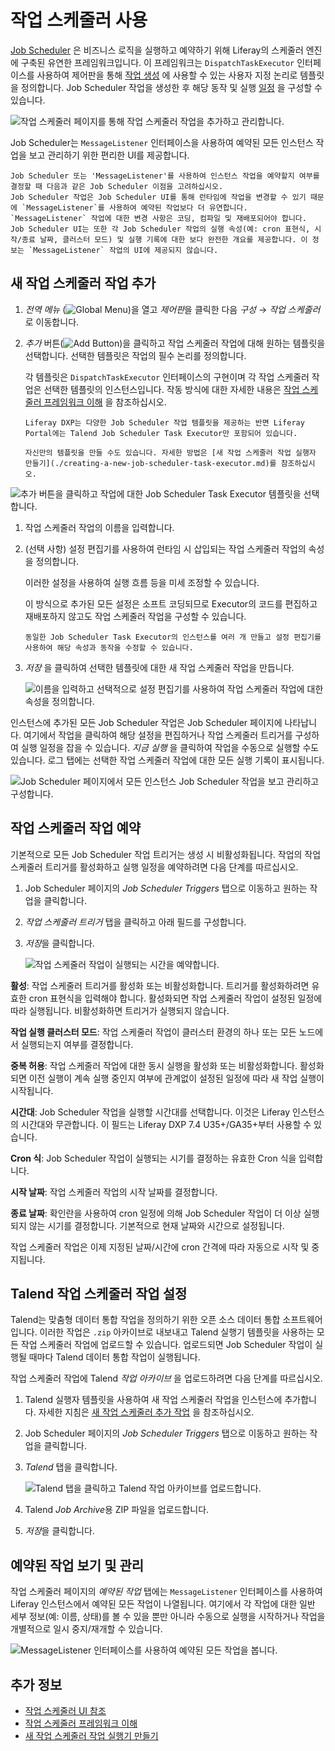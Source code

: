 # 작업 스케줄러 사용

[Job Scheduler](https://github.com/liferay/liferay-portal/tree/master/modules/apps/dispatch) 은 비즈니스 로직을 실행하고 예약하기 위해 Liferay의 스케줄러 엔진에 구축된 유연한 프레임워크입니다. 이 프레임워크는 `DispatchTaskExecutor` 인터페이스를 사용하여 제어판을 통해 [작업 생성](#adding-a-new-job-scheduler-task) 에 사용할 수 있는 사용자 지정 논리로 템플릿을 정의합니다. Job Scheduler 작업을 생성한 후 해당 동작 및 실행 [일정](#scheduling-the-job-scheduler-task) 을 구성할 수 있습니다.

![작업 스케줄러 페이지를 통해 작업 스케줄러 작업을 추가하고 관리합니다.](./using-job-scheduler/images/01.png)

Job Scheduler는 `MessageListener` 인터페이스</a>을 사용하여 예약된 모든 인스턴스
작업을 보고 관리하기 위한 편리한 UI를 제공합니다.</p> 



```{note}
Job Scheduler 또는 'MessageListener'를 사용하여 인스턴스 작업을 예약할지 여부를 결정할 때 다음과 같은 Job Scheduler 이점을 고려하십시오.
Job Scheduler 작업은 Job Scheduler UI를 통해 런타임에 작업을 변경할 수 있기 때문에 `MessageListener`를 사용하여 예약된 작업보다 더 유연합니다. `MessageListener` 작업에 대한 변경 사항은 코딩, 컴파일 및 재배포되어야 합니다. 
Job Scheduler UI는 또한 각 Job Scheduler 작업의 실행 속성(예: cron 표현식, 시작/종료 날짜, 클러스터 모드) 및 실행 기록에 대한 보다 완전한 개요를 제공합니다. 이 정보는 `MessageListener` 작업의 UI에 제공되지 않습니다.
```




## 새 작업 스케줄러 작업 추가

1. *전역 메뉴* (![Global Menu](../../../images/icon-applications-menu.png))을 열고 *제어판*을 클릭한 다음 *구성* &rarr; *작업 스케줄러*로 이동합니다.

1. *추가* 버튼(![Add Button](../../../images/icon-add.png))을 클릭하고 작업 스케줄러 작업에 대해 원하는 템플릿을 선택합니다. 선택한 템플릿은 작업의 필수 논리를 정의합니다.
   
   각 템플릿은 `DispatchTaskExecutor` 인터페이스의 구현이며 각 작업 스케줄러 작업은 선택한 템플릿의 인스턴스입니다. 작동 방식에 대한 자세한 내용은 [작업 스케줄러 프레임워크 이해](./understanding-the-job-scheduler-framework.md) 을 참조하십시오. 
   
   

   ```{note}
   Liferay DXP는 다양한 Job Scheduler 작업 템플릿을 제공하는 반면 Liferay Portal에는 Talend Job Scheduler Task Executor만 포함되어 있습니다.

   자신만의 템플릿을 만들 수도 있습니다. 자세한 방법은 [새 작업 스케줄러 작업 실행자 만들기](./creating-a-new-job-scheduler-task-executor.md)를 참조하십시오.
   ```


![추가 버튼을 클릭하고 작업에 대한 Job Scheduler Task Executor 템플릿을 선택합니다.](./using-job-scheduler/images/02.png)

1. 작업 스케줄러 작업의 이름을 입력합니다.

1. (선택 사항) 설정 편집기를 사용하여 런타임 시 삽입되는 작업 스케줄러 작업의 속성을 정의합니다.
   
   이러한 설정을 사용하여 실행 흐름 등을 미세 조정할 수 있습니다.
   
   이 방식으로 추가된 모든 설정은 소프트 코딩되므로 Executor의 코드를 편집하고 재배포하지 않고도 작업 스케줄러 작업을 구성할 수 있습니다. 
   
   

   ```{tip}
   동일한 Job Scheduler Task Executor의 인스턴스를 여러 개 만들고 설정 편집기를 사용하여 해당 속성과 동작을 수정할 수 있습니다.
   ```


1. *저장* 을 클릭하여 선택한 템플릿에 대한 새 작업 스케줄러 작업을 만듭니다.
   
   ![이름을 입력하고 선택적으로 설정 편집기를 사용하여 작업 스케줄러 작업에 대한 속성을 정의합니다.](./using-job-scheduler/images/03.png)

인스턴스에 추가된 모든 Job Scheduler 작업은 Job Scheduler 페이지에 나타납니다. 여기에서 작업을 클릭하여 해당 설정을 편집하거나 작업 스케줄러 트리거를 구성하여 실행 일정을 잡을 수 있습니다. *지금 실행* 을 클릭하여 작업을 수동으로 실행할 수도 있습니다. 로그 탭에는 선택한 작업 스케줄러 작업에 대한 모든 실행 기록이 표시됩니다.

![Job Scheduler 페이지에서 모든 인스턴스 Job Scheduler 작업을 보고 관리하고 구성합니다.](./using-job-scheduler/images/04.png)



## 작업 스케줄러 작업 예약

기본적으로 모든 Job Scheduler 작업 트리거는 생성 시 비활성화됩니다. 작업의 작업 스케줄러 트리거를 활성화하고 실행 일정을 예약하려면 다음 단계를 따르십시오.

1. Job Scheduler 페이지의 *Job Scheduler Triggers* 탭으로 이동하고 원하는 작업을 클릭합니다.

1. *작업 스케줄러 트리거* 탭을 클릭하고 아래 필드를 구성합니다.

1. *저장*을 클릭합니다.
   
   ![작업 스케줄러 작업이 실행되는 시간을 예약합니다.](./using-job-scheduler/images/05.png)

**활성**: 작업 스케줄러 트리거를 활성화 또는 비활성화합니다. 트리거를 활성화하려면 유효한 cron 표현식을 입력해야 합니다. 활성화되면 작업 스케줄러 작업이 설정된 일정에 따라 실행됩니다. 비활성화하면 트리거가 실행되지 않습니다.

**작업 실행 클러스터 모드**: 작업 스케줄러 작업이 클러스터 환경의 하나 또는 모든 노드에서 실행되는지 여부를 결정합니다.

**중복 허용**: 작업 스케줄러 작업에 대한 동시 실행을 활성화 또는 비활성화합니다. 활성화되면 이전 실행이 계속 실행 중인지 여부에 관계없이 설정된 일정에 따라 새 작업 실행이 시작됩니다.

**시간대**: Job Scheduler 작업을 실행할 시간대를 선택합니다. 이것은 Liferay 인스턴스의 시간대와 무관합니다. 이 필드는 Liferay DXP 7.4 U35+/GA35+부터 사용할 수 있습니다.  

**Cron 식**: Job Scheduler 작업이 실행되는 시기를 결정하는 유효한 Cron 식을 입력합니다.

**시작 날짜**: 작업 스케줄러 작업의 시작 날짜를 결정합니다.

**종료 날짜**: 확인란을 사용하여 cron 일정에 의해 Job Scheduler 작업이 더 이상 실행되지 않는 시기를 결정합니다. 기본적으로 현재 날짜와 시간으로 설정됩니다.

작업 스케줄러 작업은 이제 지정된 날짜/시간에 cron 간격에 따라 자동으로 시작 및 중지됩니다.



## Talend 작업 스케줄러 작업 설정

Talend는 맞춤형 데이터 통합 작업을 정의하기 위한 오픈 소스 데이터 통합 소프트웨어입니다. 이러한 작업은 `.zip` 아카이브로 내보내고 Talend 실행기 템플릿을 사용하는 모든 작업 스케줄러 작업에 업로드할 수 있습니다. 업로드되면 Job Scheduler 작업이 실행될 때마다 Talend 데이터 통합 작업이 실행됩니다.

작업 스케줄러 작업에 Talend *작업 아카이브* 을 업로드하려면 다음 단계를 따르십시오.

1. Talend 실행자 템플릿을 사용하여 새 작업 스케줄러 작업을 인스턴스에 추가합니다. 자세한 지침은 [새 작업 스케줄러 추가 작업](#adding-a-new-job-scheduler-task) 을 참조하십시오.

1. Job Scheduler 페이지의 *Job Scheduler Triggers* 탭으로 이동하고 원하는 작업을 클릭합니다.

1. *Talend* 탭을 클릭합니다.
   
   ![Talend 탭을 클릭하고 Talend 작업 아카이브를 업로드합니다.](./using-job-scheduler/images/06.png)

1. Talend *Job Archive*용 ZIP 파일을 업로드합니다.

1. *저장*을 클릭합니다.



## 예약된 작업 보기 및 관리

작업 스케줄러 페이지의 *예약된 작업* 탭에는 `MessageListener` 인터페이스를 사용하여 Liferay 인스턴스에서 예약된 모든 작업이 나열됩니다. 여기에서 각 작업에 대한 일반 세부 정보(예: 이름, 상태)를 볼 수 있을 뿐만 아니라 수동으로 실행을 시작하거나 작업을 개별적으로 일시 중지/재개할 수 있습니다.

![MessageListener 인터페이스를 사용하여 예약된 모든 작업을 봅니다.](./using-job-scheduler/images/07.png)



## 추가 정보

* [작업 스케줄러 UI 참조](./job-scheduler-ui-reference.md)
* [작업 스케줄러 프레임워크 이해](./understanding-the-job-scheduler-framework.md)
* [새 작업 스케줄러 작업 실행기 만들기](./creating-a-new-job-scheduler-task-executor.md)
